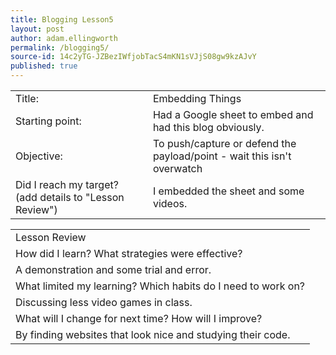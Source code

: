 ```yaml
---
title: Blogging Lesson5
layout: post
author: adam.ellingworth
permalink: /blogging5/
source-id: 14c2yTG-JZBezIWfjobTacS4mKN1sVJjS08gw9kzAJvY
published: true
---
```

<table>
  <tr>
    <td>Title:</td>
    <td>Embedding Things</td>
  </tr>
  <tr>
    <td>Starting point:</td>
    <td>Had a Google sheet to embed and had this blog obviously.</td>
  </tr>
  <tr>
    <td>Objective:</td>
    <td>To push/capture or defend the payload/point - wait this isn't overwatch</td>
  </tr>
  <tr>
    <td>Did I reach my target? 
(add details to "Lesson Review")</td>
    <td>I embedded the sheet and some videos.</td>
  </tr>
</table>


<table>
  <tr>
    <td>Lesson Review</td>
  </tr>
  <tr>
    <td>How did I learn? What strategies were effective? </td>
  </tr>
  <tr>
    <td>A demonstration and some trial and error.</td>
  </tr>
  <tr>
    <td>What limited my learning? Which habits do I need to work on? </td>
  </tr>
  <tr>
    <td>Discussing less video games in class.</td>
  </tr>
  <tr>
    <td>What will I change for next time? How will I improve?</td>
  </tr>
  <tr>
    <td>By finding websites that look nice and studying their code.</td>
  </tr>
</table>


